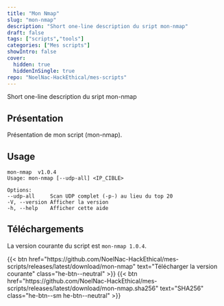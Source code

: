 ```yaml
---
title: "Mon Nmap"
slug: "mon-nmap"
description: "Short one-line description du sript mon-nmap"
draft: false
tags: ["scripts","tools"]
categories: ["Mes scripts"]
showIntro: false
cover:
  hidden: true
  hiddenInSingle: true
repo: "NoelNac-HackEthical/mes-scripts"
---
```


Short one-line description du sript mon-nmap

## Présentation
Présentation de mon script (mon-nmap).

## Usage
```text
mon-nmap  v1.0.4
Usage: mon-nmap [--udp-all] <IP_CIBLE>

Options:
--udp-all     Scan UDP complet (-p-) au lieu du top 20
-V, --version Afficher la version
-h, --help    Afficher cette aide
```

## Téléchargements

La version courante du script est `mon-nmap 1.0.4`.

<div class="dl-row">
  {{< btn href="https://github.com/NoelNac-HackEthical/mes-scripts/releases/latest/download/mon-nmap" text="Télécharger la version courante" class="he-btn--neutral" >}}
  {{< btn href="https://github.com/NoelNac-HackEthical/mes-scripts/releases/latest/download/mon-nmap.sha256" text="SHA256" class="he-btn--sm he-btn--neutral" >}}
</div>

